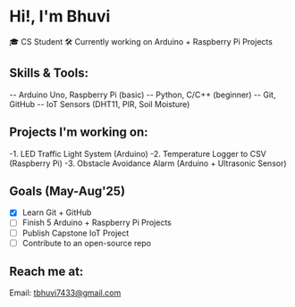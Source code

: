 # Hi!, I'm Bhuvi
🎓 CS Student
🛠️ Currently working on Arduino + Raspberry Pi Projects

## Skills & Tools:
-- Arduino Uno, Raspberry Pi (basic)
-- Python, C/C++ (beginner)
-- Git, GitHub
-- IoT Sensors (DHT11, PIR, Soil Moisture)

## Projects I'm working on:
-1. LED Traffic Light System (Arduino)
-2. Temperature Logger to CSV (Raspberry Pi)
-3. Obstacle Avoidance Alarm (Arduino + Ultrasonic Sensor)

## Goals (May-Aug'25)
- [x] Learn Git + GitHub
- [ ] Finish 5 Arduino + Raspberry Pi Projects
- [ ] Publish Capstone IoT Project
- [ ] Contribute to an open-source repo

## Reach me at:
Email: tbhuvi7433@gmail.com
